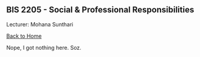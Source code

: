 ## BIS 2205 - Social & Professional Responsibilities

Lecturer: Mohana Sunthari

[Back to Home](index.md)

Nope, I got nothing here. Soz.
